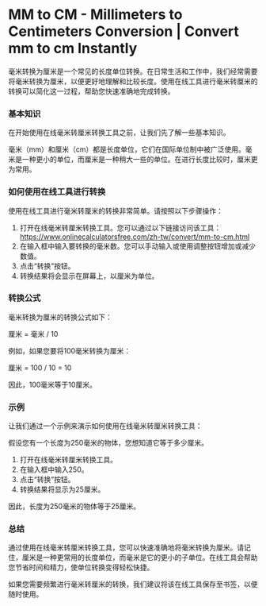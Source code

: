 MM to CM - Millimeters to Centimeters Conversion | Convert mm to cm Instantly
=============================================================================

毫米转换为厘米是一个常见的长度单位转换。在日常生活和工作中，我们经常需要将毫米转换为厘米，以便更好地理解和比较长度。使用在线工具进行毫米转厘米的转换可以简化这一过程，帮助您快速准确地完成转换。

### 基本知识

在开始使用在线毫米转厘米转换工具之前，让我们先了解一些基本知识。

毫米（mm）和厘米（cm）都是长度单位，它们在国际单位制中被广泛使用。毫米是一种更小的单位，而厘米是一种稍大一些的单位。在进行长度比较时，厘米更为常用。

### 如何使用在线工具进行转换

使用在线工具进行毫米转厘米的转换非常简单。请按照以下步骤操作：

1. 打开在线毫米转厘米转换工具。您可以通过以下链接访问该工具： <https://www.onlinecalculatorsfree.com/zh-tw/convert/mm-to-cm.html>
2. 在输入框中输入要转换的毫米数。您可以手动输入或使用调整按钮增加或减少数值。
3. 点击“转换”按钮。
4. 转换结果将会显示在屏幕上，以厘米为单位。

### 转换公式

毫米转换为厘米的转换公式如下：

厘米 = 毫米 / 10

例如，如果您要将100毫米转换为厘米：

厘米 = 100 / 10 = 10

因此，100毫米等于10厘米。

### 示例

让我们通过一个示例来演示如何使用在线毫米转厘米转换工具：

假设您有一个长度为250毫米的物体，您想知道它等于多少厘米。

1. 打开在线毫米转厘米转换工具。
2. 在输入框中输入250。
3. 点击“转换”按钮。
4. 转换结果将显示为25厘米。

因此，长度为250毫米的物体等于25厘米。

### 总结

通过使用在线毫米转厘米转换工具，您可以快速准确地将毫米转换为厘米。请记住，厘米是一种更常用的长度单位，而毫米是它的更小的子单位。在线工具会帮助您节省时间和精力，使单位转换变得轻松快捷。

如果您需要频繁进行毫米转厘米的转换，我们建议将该在线工具保存至书签，以便随时使用。